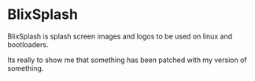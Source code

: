 # BlixSplash

BlixSplash is splash screen images and logos to be used on linux and bootloaders.

Its really to show me that something has been patched with my version of something.